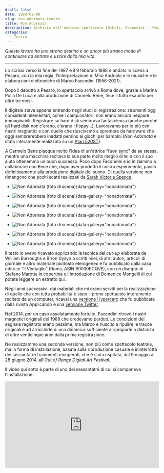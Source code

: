 ```yaml
---
draft: false
date: 1988-02-09 
slug: non-adornata-teatro
title: Non Adornata
description: Archivio dell'omonimo spettacolo (Riboli, Facondini - Pesaro/Roma, 1988).
categories:
  - Teatro
---
```


*Questo lavoro ha uno strano destino e un ancor più strano modo di continuare ad entrare e uscire dalla mia vita.*

<!-- more --> 

---

Lo scrissi verso la fine del 1987 e il 9 febbraio 1988 è andato in scena a Pesaro, con la mia regia, l'interpretazione di Mira Andriolo e le musiche e le elaborazioni elettroniche di Marco Facondini (1956-2021).

Dopo il debutto a Pesaro, lo spettacolo arrivò a Roma dove, grazie a Marina Polla De Luca e alla produzione di Carmelo Bene, fece il tutto esaurito per oltre tre mesi.

Il digitale stava appena entrando negli studi di registrazione: strumenti oggi considerati elementari, come i campionatori, non erano ancora neppure immaginabili. Registrare su hard disk sembrava fantascienza (anche perché gli hard disk non c'erano, c'erano i floppy...). Lavoravamo per lo più con nastri magnetici e con quello che riuscivamo a spremere da hardware che oggi sembrerebbero inadatti persino ai giochi per bambini (_Non Adornata_ è stato interamente realizzato su un [Atari 520ST](http://www.oldcomputers.net/atari520st.html)).

A Carmelo Bene piacque molto l'idea di un'attrice "fuori sync" da se stessa, mentre una macchina recitava la sua parte molto meglio di lei e con il suo aiuto ottenemmo un buon successo. Poco dopo Facondini e io iniziammo a collaborare con Bene che, dopo aver prodotto il nostro esperimento, passò definitivamente alla produzione digitale del suono. Di quella versione non rimangono che pochi scatti realizzati da [Sarah Victoria Spence](https://www.instagram.com/art_by_sarahvs/).

<div class="grid cards" markdown>

- ![Non Adornata (foto di scena)](nonadornata/NonAdornata_01.webp){data-gallery="nonadornata"}

- ![Non Adornata (foto di scena)](nonadornata/NonAdornata_02.webp){data-gallery="nonadornata"}

- ![Non Adornata (foto di scena)](nonadornata/NonAdornata_03.webp){data-gallery="nonadornata"}

- ![Non Adornata (foto di scena)](nonadornata/NonAdornata_04.webp){data-gallery="nonadornata"}

- ![Non Adornata (foto di scena)](nonadornata/NonAdornata_05.webp){data-gallery="nonadornata"}

- ![Non Adornata (foto di scena)](nonadornata/NonAdornata_06.webp){data-gallery="nonadornata"}

- ![Non Adornata (foto di scena)](nonadornata/NonAdornata_07.webp){data-gallery="nonadornata"}

</div>

Il testo lo avevo ricavato applicando la tecnica del _cut-up_ elaborata da William Burroughs e Brion Gysyn a scritti miei, di altri autori, articoli di giornale e altro materiale piuttosto eterogeneo e fu pubblicato dalla casa editrice "Il Ventaglio" (Roma, ASIN B0000ECQVE), con un disegno di Stefano Marotta in copertina e l'introduzione di Domenico Mongelli di cui potete leggere un estratto qui.

Negli anni successivi, dai materiali che mi erano serviti per la realizzazione di quello che con tutta probabilità è stato il primo spettacolo interamente recitato da un computer, ricavai una [versione Hypercard](https://it.wikipedia.org/wiki/HyperCard) che fu pubblicata dalla rivista Applicando e una [versione Twitter](https://twitter.com/NonAdornata).

Nel 2014, per un caso assolutamente fortuito, Facondini ritrovò i nastri magnetici originali del 1988 che credevamo perduti. Le condizioni del segnale registrato erano pessime, ma Marco è riuscito a ripulire le tracce originali e ad arricchirle di una dinamica sufficiente a riproporle a distanza di oltre venticinque anni dalla prima registrazione.

Ne realizzammo una seconda versione, non più come spettacolo teatrale, ma in forma di installazione, basata sulla riproduzione casuale e ininterrotta dei sessantatré frammenti recuperati, che è stata ospitata, dal 9 maggio al 28 giugno 2014, all'_Out of Range Digital Art Festival_. 

Il video qui sotto è parte di uno dei sessantatré di cui si componeva l'installazione.

<style>.embed-container { position: relative; padding-bottom: 56.25%; height: 0; overflow: hidden; max-width: 100%; } .embed-container iframe, .embed-container object, .embed-container embed { position: absolute; top: 0; left: 0; width: 100%; height: 100%; }</style><div class='embed-container'><iframe src='https://www.youtube.com/embed/jo7QsehnBCM' frameborder='0' allowfullscreen></iframe></div>



